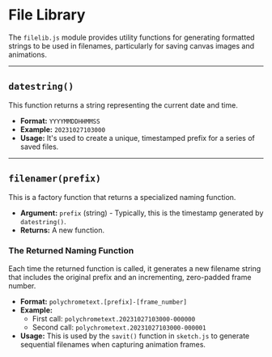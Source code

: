 # File Library

The `filelib.js` module provides utility functions for generating formatted strings to be used in filenames, particularly for saving canvas images and animations.

---

## `datestring()`

This function returns a string representing the current date and time.

-   **Format:** `YYYYMMDDHHMMSS`
-   **Example:** `20231027103000`
-   **Usage:** It's used to create a unique, timestamped prefix for a series of saved files.

---

## `filenamer(prefix)`

This is a factory function that returns a specialized naming function.

-   **Argument:** `prefix` (string) - Typically, this is the timestamp generated by `datestring()`.
-   **Returns:** A new function.

### The Returned Naming Function

Each time the returned function is called, it generates a new filename string that includes the original prefix and an incrementing, zero-padded frame number.

-   **Format:** `polychrometext.[prefix]-[frame_number]`
-   **Example:**
    -   First call: `polychrometext.20231027103000-000000`
    -   Second call: `polychrometext.20231027103000-000001`
-   **Usage:** This is used by the `savit()` function in `sketch.js` to generate sequential filenames when capturing animation frames.
